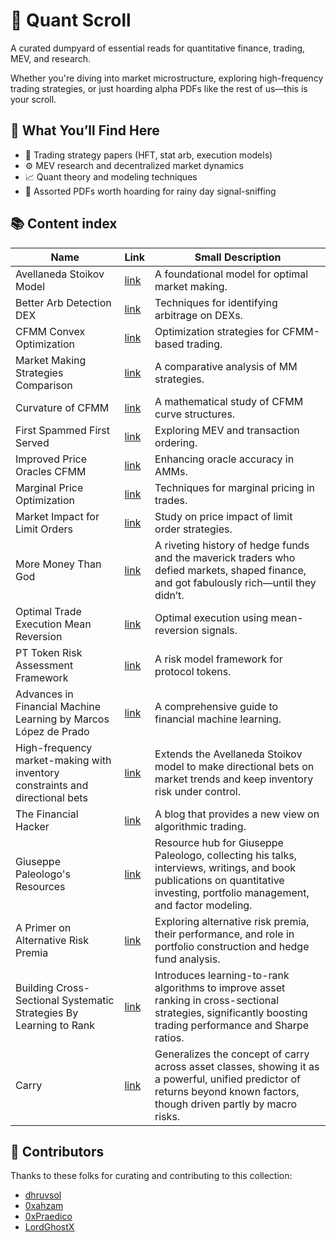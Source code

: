 # 📜 Quant Scroll

A curated dumpyard of essential reads for quantitative finance, trading, MEV, and research.

Whether you're diving into market microstructure, exploring high-frequency trading strategies, or just hoarding alpha PDFs like the rest of us—this is your scroll.

## 🧠 What You’ll Find Here

- 🏦 Trading strategy papers (HFT, stat arb, execution models)
- ⚙️ MEV research and decentralized market dynamics
- 📈 Quant theory and modeling techniques
- 🧾 Assorted PDFs worth hoarding for rainy day signal-sniffing

## 📚 Content index

| Name                                   | Link                                                                           | Small Description                                                                                                                         |
| -------------------------------------- | ------------------------------------------------------------------------------ | ----------------------------------------------------------------------------------------------------------------------------------------- |
| Avellaneda Stoikov Model               | [link](./scrolls/avellaneda-stoikov-model.pdf)                                 | A foundational model for optimal market making.                                                                                           |
| Better Arb Detection DEX               | [link](./scrolls/better-arb-detection-dex.pdf)                                 | Techniques for identifying arbitrage on DEXs.                                                                                             |
| CFMM Convex Optimization               | [link](./scrolls/cfmm-convex-optimization.pdf)                                 | Optimization strategies for CFMM-based trading.                                                                                           |
| Market Making Strategies Comparison    | [link](./scrolls/comparison-of-different-market-making-strategies-for-hft.pdf) | A comparative analysis of MM strategies.                                                                                                  |
| Curvature of CFMM                      | [link](./scrolls/curvature-of-cfmm.pdf)                                        | A mathematical study of CFMM curve structures.                                                                                            |
| First Spammed First Served             | [link](./scrolls/first-spammed-first-served.pdf)                               | Exploring MEV and transaction ordering.                                                                                                   |
| Improved Price Oracles CFMM            | [link](./scrolls/improved-price-oracles-cfmm.pdf)                              | Enhancing oracle accuracy in AMMs.                                                                                                        |
| Marginal Price Optimization            | [link](./scrolls/marginal-price-optimization.pdf)                              | Techniques for marginal pricing in trades.                                                                                                |
| Market Impact for Limit Orders         | [link](./scrolls/market-impact-for-limit-orders.pdf)                           | Study on price impact of limit order strategies.                                                                                          |
| More Money Than God                    | [link](./scrolls/more-money-than-god.pdf)                                      | A riveting history of hedge funds and the maverick traders who defied markets, shaped finance, and got fabulously rich—until they didn’t. |
| Optimal Trade Execution Mean Reversion | [link](./scrolls/optimal-trade-execution-mean-reversion.pdf)                   | Optimal execution using mean-reversion signals.                                                                                           |
| PT Token Risk Assessment Framework     | [link](./scrolls/pt-token-risk-assessment-framework.pdf)                       | A risk model framework for protocol tokens.                                                                                               |
| Advances in Financial Machine Learning by Marcos López de Prado | [link](./scrolls/prado_financial_ml.pdf) | A comprehensive guide to financial machine learning. |
| High-frequency market-making with inventory constraints and directional bets | [link](./scrolls/high-frequency-market-making-with-inventory-constraints-and-directional-bets.pdf) | Extends the Avellaneda Stoikov model to make directional bets on market trends and keep inventory risk under control. |
| The Financial Hacker | [link](https://financial-hacker.com) | A blog that provides a new view on algorithmic trading. |
| Giuseppe Paleologo's Resources | [link](https://linktr.ee/paleologo) | Resource hub for Giuseppe Paleologo, collecting his talks, interviews, writings, and book publications on quantitative investing, portfolio management, and factor modeling. |
| A Primer on Alternative Risk Premia | [link](./scrolls/a-primer-on-alternative-risk-premia.pdf) | Exploring alternative risk premia, their performance, and role in portfolio construction and hedge fund analysis. |
| Building Cross-Sectional Systematic Strategies By Learning to Rank | [link](./scrolls/building-cross-sectional-systematic-strategies-by-learning-to-rank.pdf) | Introduces learning-to-rank algorithms to improve asset ranking in cross-sectional strategies, significantly boosting trading performance and Sharpe ratios. |
| Carry | [link](./scrolls/carry.pdf) | Generalizes the concept of carry across asset classes, showing it as a powerful, unified predictor of returns beyond known factors, though driven partly by macro risks. |

## 🤝 Contributors

Thanks to these folks for curating and contributing to this collection:

- [dhruvsol](https://github.com/dhruvsol)
- [0xahzam](https://github.com/0xahzam)
- [0xPraedico](https://github.com/0xPraedico)
- [LordGhostX](https://github.com/LordGhostX)
